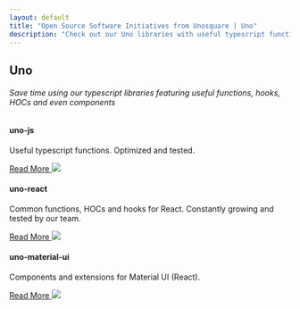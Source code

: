 ```yaml
---
layout: default
title: "Open Source Software Initiatives from Unosquare | Uno"
description: "Check out our Uno libraries with useful typescript functions, React hooks and components"
---
```


<div class="container content-home">
<h2>Uno</h2>
<h6 class="regular-font">Save time using our typescript libraries featuring useful functions, hooks, HOCs and even components</h6>
<div class="row">
    <div class="col-12 col-lg-4 mb-4">
        <div class="card">
            <div class="card-body p-3">
                <div class="card-head">
                    <h4 class="text-uppercase">uno-js</h4>
                    <p>
                        Useful typescript functions. Optimized and tested.
                    </p>
                </div>
                <div class="actions">
                    <a href="https://unosquare.github.io/uno/uno-js" class="link-blue button">
                        Read More
                    </a>
                    <a href="https://github.com/unosquare/uno-js" class="d-flex justify-content-end">
                        <img src="/assets/github.png" />
                    </a>
                </div>
            </div>
        </div>
    </div>
    <div class="col-12 col-lg-4 mb-4">
        <div class="card">
            <div class="card-body p-3">
                <div class="card-head">
                    <h4 class="text-uppercase">uno-react</h4>
                    <p>
                        Common functions, HOCs and hooks for React. Constantly growing and tested by our team. 
                    </p>
                </div>
                <div class="actions">
                    <a href="https://unosquare.github.io/uno/uno-react" class="link-blue button">
                        Read More
                    </a>
                    <a href="https://github.com/unosquare/uno-react" class="d-flex justify-content-end">
                        <img src="/assets/github.png" />
                    </a>
                </div>
            </div>
        </div>
    </div>
    <div class="col-12 col-lg-4 mb-4">
        <div class="card">
            <div class="card-body p-3">
                <div class="card-head">
                    <h4 class="text-uppercase">uno-material-ui</h4>
                    <p>
                        Components and extensions for Material UI (React).
                    </p>
                </div>
                <div class="actions">
                    <a href="https://unosquare.github.io/uno/uno-material-ui" class="link-blue button">
                        Read More
                    </a>
                    <a href="https://github.com/unosquare/uno-material-ui" class="d-flex justify-content-end">
                        <img src="/assets/github.png" />
                    </a>
                </div>
            </div>
        </div>
    </div>
</div>
